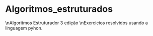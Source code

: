 # Algoritmos_estruturados
\nAlgoritmos Estruturador 3 edição
\nExercicios resolvidos usando a linguagem pyhon.
